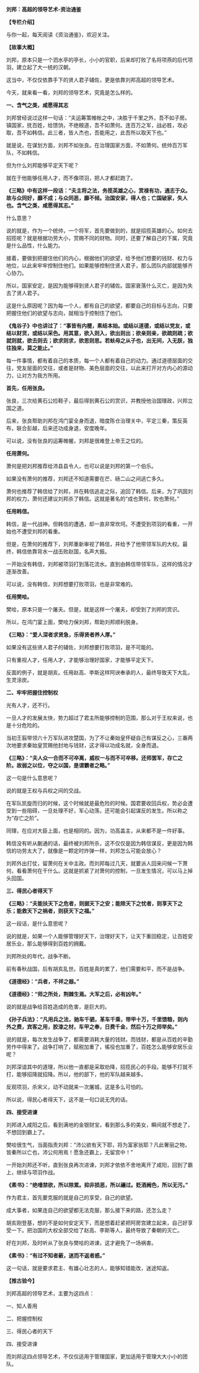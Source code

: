 **刘邦：高超的领导艺术-资治通鉴**

**【专栏介绍】**

与你一起，每天阅读《资治通鉴》，欢迎关注。

**【故事大概】**

刘邦，原本只是一个泗水亭的亭长，小小的官职，后来却打败了名将项燕的后代项羽，建立起了大一统的汉朝。

这当中，不仅仅依靠手下的贤人君子辅佐，更是依靠刘邦高超的领导艺术。

今天，就来看一看，刘邦的领导艺术，究竟是怎么样的。

**一、含气之类，咸愿得其志**

刘邦曾经说过这样一句话：“夫运筹策帷帐之中，决胜于千里之外，吾不如子房。镇国家，抚百姓，给馈饷，不绝粮道，吾不如萧何。连百万之军，战必胜，攻必取，吾不如韩信。此三者，皆人杰也，吾能用之，此吾所以取天下也。”

就是说，在谋划方面，刘邦不如张良。在治理国家方面，不如萧何。统帅百万军队，不如韩信。

但为什么刘邦能够平定天下呢？

就在于他能够任用人才，而不像项羽，把人才都赶跑了。

**《三略》中有这样一段话：“夫主将之法，务揽英雄之心，赏禄有功，通志于众。故与众同好，靡不成；与众同恶，靡不倾。治国安家，得人也；亡国破家，失人也。含气之类，咸愿得其志。”**

什么意思？

说的就是，作为一个统帅，一个将军，首先要做到的，就是招揽英雄的心。如何去招揽呢？就是根据功劳大小，赏赐不同的财物。同时，还要了解自己的下属，究竟是什么品性，什么能力。

接着，要做到把握住他们的内心，根据他们的欲望，给予他们想要的钱财、权力与地位，以此来牢牢控制住他们。如果能够控制住贤人君子，那么团队内部就能够齐心协力。

所以，国家安定，是因为能够得到贤人君子的辅佐。国家衰落什么灭亡，是因为失去了贤人君子。

这是什么原因呢？因为每一个人，都有自己的欲望，都要自己的目标与志向，只要把握住他们的欲望与志向，就相当于控制住了他们。

**《鬼谷子》中也讲过了：“事皆有内楗，素结本始。或结以道德，或结以党友，或结以财货，或结以采色。用其意，欲入则入，欲出则出；欲亲则亲，欲疏则疏；欲就则就，欲去则去；欲求则求，欲思则思。若蚨母之从子也，出无间，入无朕，独往独来，莫之能止。”**

每一件事情，都有着自己的本质，每一个人都有着自己的动力。通过道德层面的交往，党友层面的交往，或者是财物、美色层面的交往，以此来打开对方内心的源动力，让对方为我方所用。

**首先，任用张良。**

张良，三次给黄石公捡鞋子，最后得到黄石公的赏识，并教授他治国理政，兴邦立国之道。

后来，张良帮助刘邦在鸿门宴全身而退，暗度陈仓治理关中，平定三秦，策反英布，联合彭越，后来还功成身退，安度晚年。

可以说，没有张良的运筹帷幄，刘邦是很难登上帝王之位的。

**任用萧何。**

萧何是把刘邦推荐给沛县县令人，也可以说是刘邦的第一个伯乐。

如果没有萧何的推荐，刘邦还不知道需要在芒、砀二山之间逃亡多久。

萧何也推荐了韩信给了刘邦，并在韩信逃走之际，追回了韩信。后来，为了巩固刘邦的权力，萧何还建议刘邦杀了韩信。这就是著名的“成也萧何，败也萧何。”

**任用韩信。**

韩信，是一代战神。但韩信的遭遇，却一直非常坎坷。不遭受到项羽的看重，一开始也不遭受刘邦的看重。

但是，在萧何的推荐下，刘邦重新审视了韩信，并给予了他带领军队的大权。最终，韩信依靠背水一战击败赵国，名声大振。

一开始没有韩信，刘邦被项羽打到落花流水。直到由韩信带领军队，这样的情况才逐渐改善。

可以说，没有韩信，刘邦想要打败项羽，也是非常难的。

**任用樊哙。**

樊哙，原本只是一个屠夫。但是，就是这样一个屠夫，却受到了刘邦的赏识。

所以，在鸿门宴上面，樊哙力保刘邦，帮助刘邦顺利脱身。

**《三略》：“爱人深者求贤急，乐得贤者养人厚。”**

如果没有这些贤人君子的辅佐，刘邦想要打败项羽，是不可能的。

只有重视人才，任用人才，才能够治理好国家，才能够平定天下。

反面的例子，就是胡亥。任用赵高、李斯这样阿谀奉承的人，最终导致天下大乱，生灵涂炭。

**二、牢牢把握住控制权**

光有人才，还不行。

一旦人才的发展太快，势力超过了君主所能够控制的范围，那么对于王权来说，也是十分危险的。

当初王翦带领六十万军队进攻楚国，为了不让秦始皇怀疑自己有谋反之心，三番两次地要求秦始皇赏赐他封地与钱财，这才得以功成名就，全身而退。

**《三略》：“夫人众一合而不可卒离，威权一与而不可卒移。还师罢军，存亡之阶。故弱之以位，夺之以国，是谓霸者之略。”**

这一句是什么意思呢？

说的就是王权与兵权之间的交战。

在军队凯旋而归的时候，这个时候就是最危险的时候。国君要收回兵权，势必会遭受到一些阻碍，一旦处理不好，军心动荡，还可能会引起谋反的发生。所以称之为“存亡之阶”。

同理，在应对大臣上面，也是相同的。因为，功高盖主，从来都不是一件好事。

韩信没有听从蒯通的话，最终被刘邦所杀，这不仅仅是因为韩信谋反，更是因为韩信的功劳太大了，就像是一颗定时炸弹一样，刘邦怎么可能会放心？

刘邦外出打仗，留萧何在关中主政。而刘邦每过几天，就要派人回来问候一下萧何，看看萧何在干什么。这就是抓紧了对萧何的控制，一旦发生情况，可以马上掉头回国。

**三、得民心者得天下**

**《三略》：“夫能扶天下之危者，则据天下之安；能除天下之忧者，则享天下之乐；能救天下之祸者，则获天下之福。”**

这一段话，是什么意思呢？

说的就是，如果一个人能够管理好天下，治理好天下，让天下重回稳定，让百姓安居乐业，那么能够得到百姓的拥戴。

刘邦所处的年代，战争不断。

前有春秋战国，后有胡亥乱世。百姓是真的累了，他们需要和平，而不是战争。

**《道德经》：“兵者，不祥之器。”**

**《道德经》：“师之所处，荆棘生焉。大军之后，必有凶年。”**

说的就是战争给百姓造成的危害，是巨大的。

**《孙子兵法》：“凡用兵之法，驰车千驷，革车千乘，带甲十万，千里馈粮，则内外之费，宾客之用，胶漆之材，车甲之奉，日费千金，然后十万之师举矣。”**

说的就是，每次发生战争了，都需要消耗大量的钱财。而钱财，都是从百姓的辛勤劳作中得来了。战争打响了，赋税加重了，徭役也加重了，百姓怎么能够安居乐业呢？

刘邦深谙其中的道理，所以他一直都是采取劝降，招揽民心的手段。能够不打就不打，能够招降就招降。所以，他的部下，他的军队越来越多。

反观项羽，杀宋义，动不动就来一次屠城，这是多么可怕的。

所以说，得民心者得天下，这不是一句口说无凭的话。

**四、接受进谏**

刘邦进入咸阳之后，看到满地的金银财宝，看到那么多的美女，瞬间就不想走了，不想回到霸上了。

樊哙很生气，当面指责刘邦：“沛公欲有天下耶，将为富家翁耶？凡此奢丽之物，皆秦所以亡也，沛公何用焉！愿急还霸上，无留宫中！”

一开始刘邦还不听，直到张良再次进谏，刘邦才依依不舍地离开了咸阳，回到了霸上，继续与项羽作战。

**《素书》：“绝嗜禁欲，所以除累。抑非损恶，所以禳过。贬酒阙色，所以无污。”**

作为君主，首先要克服的就是自己的享受，自己的欲望。

成大事者，如果连自己的欲望都无法克服，那么接下来的路，还怎么走？

胡亥刚登基，想的不是如何安定天下，而是想着赶紧把阿房宫建立起来，自己好享受一下。把治国的大权全部交给了赵高、李斯等人，最终导致了秦朝的灭亡。

好在刘邦，及时听从了张良与樊哙的进谏，这才避免了一场祸害。

**《素书》：“有过不知者蔽，迷而不返者惑。”**

这一句话，就是要求君主、有雄心壮志的人，能够知错能改，迷途知返。

**【推古验今】**

刘邦高超的领导艺术，主要为这四点：

一、知人善用

二、把握控制权

三、得民心者的天下

四、接受进谏

而刘邦这四点领导艺术，不仅仅适用于管理国家，更加适用于管理大大小小的团队。